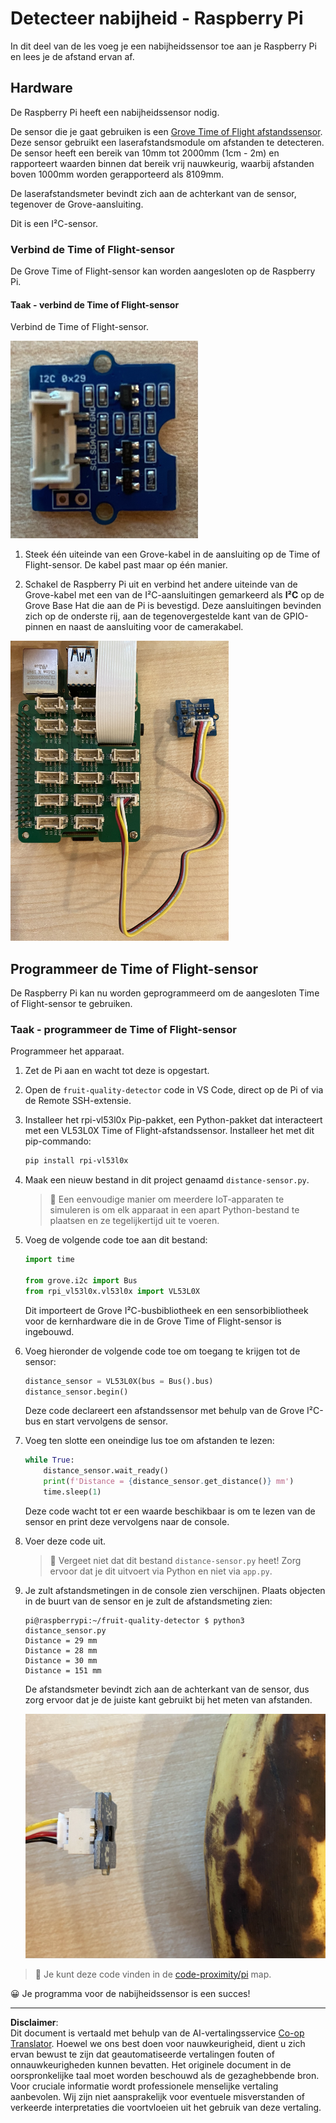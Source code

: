 <!--
CO_OP_TRANSLATOR_METADATA:
{
  "original_hash": "6145a1d791731c8a9d0afd0a1bae5108",
  "translation_date": "2025-08-27T20:56:27+00:00",
  "source_file": "4-manufacturing/lessons/4-trigger-fruit-detector/pi-proximity.md",
  "language_code": "nl"
}
-->
# Detecteer nabijheid - Raspberry Pi

In dit deel van de les voeg je een nabijheidssensor toe aan je Raspberry Pi en lees je de afstand ervan af.

## Hardware

De Raspberry Pi heeft een nabijheidssensor nodig.

De sensor die je gaat gebruiken is een [Grove Time of Flight afstandssensor](https://www.seeedstudio.com/Grove-Time-of-Flight-Distance-Sensor-VL53L0X.html). Deze sensor gebruikt een laserafstandsmodule om afstanden te detecteren. De sensor heeft een bereik van 10mm tot 2000mm (1cm - 2m) en rapporteert waarden binnen dat bereik vrij nauwkeurig, waarbij afstanden boven 1000mm worden gerapporteerd als 8109mm.

De laserafstandsmeter bevindt zich aan de achterkant van de sensor, tegenover de Grove-aansluiting.

Dit is een I²C-sensor.

### Verbind de Time of Flight-sensor

De Grove Time of Flight-sensor kan worden aangesloten op de Raspberry Pi.

#### Taak - verbind de Time of Flight-sensor

Verbind de Time of Flight-sensor.

![Een Grove Time of Flight-sensor](../../../../../translated_images/grove-time-of-flight-sensor.d82ff2165bfded9f485de54d8d07195a6270a602696825fca19f629ddfe94e86.nl.png)

1. Steek één uiteinde van een Grove-kabel in de aansluiting op de Time of Flight-sensor. De kabel past maar op één manier.

1. Schakel de Raspberry Pi uit en verbind het andere uiteinde van de Grove-kabel met een van de I²C-aansluitingen gemarkeerd als **I²C** op de Grove Base Hat die aan de Pi is bevestigd. Deze aansluitingen bevinden zich op de onderste rij, aan de tegenovergestelde kant van de GPIO-pinnen en naast de aansluiting voor de camerakabel.

![De Grove Time of Flight-sensor verbonden met de I²C-aansluiting](../../../../../translated_images/pi-time-of-flight-sensor.58c8dc04eb3bfb57a7c3019f031433ef4d798d4d7603d565afbf6f3802840dba.nl.png)

## Programmeer de Time of Flight-sensor

De Raspberry Pi kan nu worden geprogrammeerd om de aangesloten Time of Flight-sensor te gebruiken.

### Taak - programmeer de Time of Flight-sensor

Programmeer het apparaat.

1. Zet de Pi aan en wacht tot deze is opgestart.

1. Open de `fruit-quality-detector` code in VS Code, direct op de Pi of via de Remote SSH-extensie.

1. Installeer het rpi-vl53l0x Pip-pakket, een Python-pakket dat interacteert met een VL53L0X Time of Flight-afstandssensor. Installeer het met dit pip-commando:

    ```sh
    pip install rpi-vl53l0x
    ```

1. Maak een nieuw bestand in dit project genaamd `distance-sensor.py`.

    > 💁 Een eenvoudige manier om meerdere IoT-apparaten te simuleren is om elk apparaat in een apart Python-bestand te plaatsen en ze tegelijkertijd uit te voeren.

1. Voeg de volgende code toe aan dit bestand:

    ```python
    import time
    
    from grove.i2c import Bus
    from rpi_vl53l0x.vl53l0x import VL53L0X
    ```

    Dit importeert de Grove I²C-busbibliotheek en een sensorbibliotheek voor de kernhardware die in de Grove Time of Flight-sensor is ingebouwd.

1. Voeg hieronder de volgende code toe om toegang te krijgen tot de sensor:

    ```python
    distance_sensor = VL53L0X(bus = Bus().bus)
    distance_sensor.begin()    
    ```

    Deze code declareert een afstandssensor met behulp van de Grove I²C-bus en start vervolgens de sensor.

1. Voeg ten slotte een oneindige lus toe om afstanden te lezen:

    ```python
    while True:
        distance_sensor.wait_ready()
        print(f'Distance = {distance_sensor.get_distance()} mm')
        time.sleep(1)
    ```

    Deze code wacht tot er een waarde beschikbaar is om te lezen van de sensor en print deze vervolgens naar de console.

1. Voer deze code uit.

    > 💁 Vergeet niet dat dit bestand `distance-sensor.py` heet! Zorg ervoor dat je dit uitvoert via Python en niet via `app.py`.

1. Je zult afstandsmetingen in de console zien verschijnen. Plaats objecten in de buurt van de sensor en je zult de afstandsmeting zien:

    ```output
    pi@raspberrypi:~/fruit-quality-detector $ python3 distance_sensor.py 
    Distance = 29 mm
    Distance = 28 mm
    Distance = 30 mm
    Distance = 151 mm
    ```

    De afstandsmeter bevindt zich aan de achterkant van de sensor, dus zorg ervoor dat je de juiste kant gebruikt bij het meten van afstanden.

    ![De afstandsmeter aan de achterkant van de Time of Flight-sensor gericht op een banaan](../../../../../translated_images/time-of-flight-banana.079921ad8b1496e4525dc26b4cdc71a076407aba3e72ba113ba2e38febae92c5.nl.png)

> 💁 Je kunt deze code vinden in de [code-proximity/pi](../../../../../4-manufacturing/lessons/4-trigger-fruit-detector/code-proximity/pi) map.

😀 Je programma voor de nabijheidssensor is een succes!

---

**Disclaimer**:  
Dit document is vertaald met behulp van de AI-vertalingsservice [Co-op Translator](https://github.com/Azure/co-op-translator). Hoewel we ons best doen voor nauwkeurigheid, dient u zich ervan bewust te zijn dat geautomatiseerde vertalingen fouten of onnauwkeurigheden kunnen bevatten. Het originele document in de oorspronkelijke taal moet worden beschouwd als de gezaghebbende bron. Voor cruciale informatie wordt professionele menselijke vertaling aanbevolen. Wij zijn niet aansprakelijk voor eventuele misverstanden of verkeerde interpretaties die voortvloeien uit het gebruik van deze vertaling.